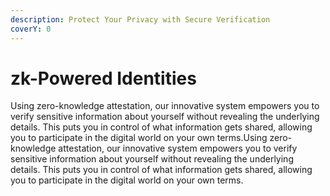 ```yaml
---
description: Protect Your Privacy with Secure Verification
coverY: 0
---
```


# zk-Powered Identities

Using zero-knowledge attestation, our innovative system empowers you to verify sensitive information about yourself without revealing the underlying details. This puts you in control of what information gets shared, allowing you to participate in the digital world on your own terms.Using zero-knowledge attestation, our innovative system empowers you to verify sensitive information about yourself without revealing the underlying details. This puts you in control of what information gets shared, allowing you to participate in the digital world on your own terms.
